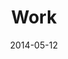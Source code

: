 ---
layout: media
category: media
series: "The New Man"
title: "Work"
date: 2014-05-12
description: "Kirk talks about the work of following."
video: "https://s3.amazonaws.com/crossroadsvideomessages/thenewman_03.mp4"
video-poster: "https://www.crossroads.net/uploadedfiles/thenewman_03.jpg"
---